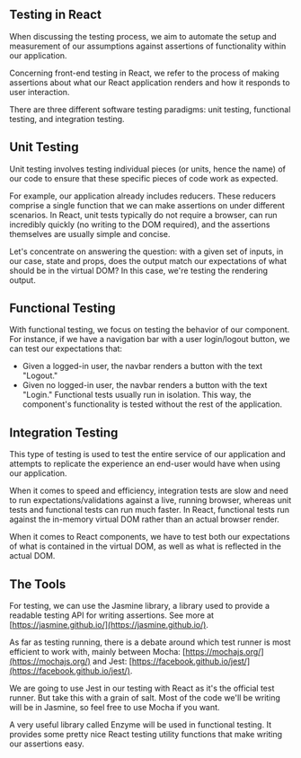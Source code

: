 ## Testing in React

When discussing the testing process, we aim to automate the setup and measurement of our assumptions against assertions of functionality within our application.

Concerning front-end testing in React, we refer to the process of making assertions about what our React application renders and how it responds to user interaction.

There are three different software testing paradigms: unit testing, functional testing, and integration testing.

## Unit Testing

Unit testing involves testing individual pieces (or units, hence the name) of our code to ensure that these specific pieces of code work as expected.

For example, our application already includes reducers. These reducers comprise a single function that we can make assertions on under different scenarios. In React, unit tests typically do not require a browser, can run incredibly quickly (no writing to the DOM required), and the assertions themselves are usually simple and concise.

Let's concentrate on answering the question: with a given set of inputs, in our case, state and props, does the output match our expectations of what should be in the virtual DOM? In this case, we're testing the rendering output.

## Functional Testing

With functional testing, we focus on testing the behavior of our component. For instance, if we have a navigation bar with a user login/logout button, we can test our expectations that:
- Given a logged-in user, the navbar renders a button with the text "Logout."
- Given no logged-in user, the navbar renders a button with the text "Login."
Functional tests usually run in isolation. This way, the component's functionality is tested without the rest of the application.

## Integration Testing

This type of testing is used to test the entire service of our application and attempts to replicate the experience an end-user would have when using our application.

When it comes to speed and efficiency, integration tests are slow and need to run expectations/validations against a live, running browser, whereas unit tests and functional tests can run much faster. In React, functional tests run against the in-memory virtual DOM rather than an actual browser render.

When it comes to React components, we have to test both our expectations of what is contained in the virtual DOM, as well as what is reflected in the actual DOM.

## The Tools

For testing, we can use the Jasmine library, a library used to provide a readable testing API for writing assertions. See more at [https://jasmine.github.io/](https://jasmine.github.io/).

As far as testing running, there is a debate around which test runner is most efficient to work with, mainly between Mocha: [https://mochajs.org/](https://mochajs.org/) and Jest: [https://facebook.github.io/jest/](https://facebook.github.io/jest/).

We are going to use Jest in our testing with React as it's the official test runner. But take this with a grain of salt. Most of the code we'll be writing will be in Jasmine, so feel free to use Mocha if you want.

A very useful library called Enzyme will be used in functional testing. It provides some pretty nice React testing utility functions that make writing our assertions easy.